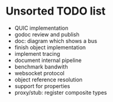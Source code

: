 Unsorted TODO list
==================

- QUIC implementation
- godoc review and publish
- doc: diagram which shows a bus
- finish object implementation
- implement tracing
- document internal pipeline
- benchmark bandwith
- websocket protocol
- object reference resolution
- support for properties
- proxy/stub: register composite types

